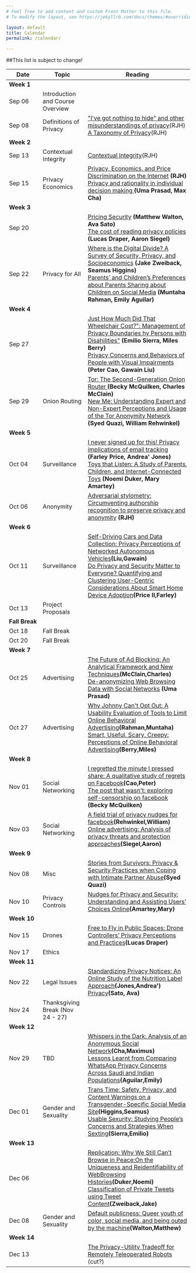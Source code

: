 ```yaml
---
# Feel free to add content and custom Front Matter to this file.
# To modify the layout, see https://jekyllrb.com/docs/themes/#overriding-theme-defaults

layout: default
title: Calendar
permalink: /calendar/

---
```


##This list is subject to change!


Date | Topic | Reading
| --- | --- | --- |
**Week 1** ||
Sep 06 | Introduction and Course Overview |
Sep 08 | Definitions of Privacy | <a href="http://scholarship.law.gwu.edu/cgi/viewcontent.cgi?article=1159&context=faculty_publications">"I've got nothing to hide" and other misunderstandings of privacy</a>(RJH)<br/><a href="https://papers.ssrn.com/sol3/papers.cfm?abstract_id=667622">A Taxonomy of Privacy</a>(RJH)
**Week 2** ||
Sep 13 | Contextual Integrity | <a href="https://heinonline.org/hol-cgi-bin/get_pdf.cgi?handle=hein.journals/washlr79&section=16">Contextual Integrity</a>(RJH)
Sep 15 | Privacy Economics | <a href="http://dl.acm.org/citation.cfm?id=948051">Privacy, Economics, and Price Discrimination on the Internet</a><b> (RJH)</b><br /><a href="https://www.heinz.cmu.edu/~acquisti/papers/acquisti.pdf">Privacy and rationality in individual decision making </a><b> (Uma Prasad, Max Cha)</b>
**Week 3** | |
Sep 20 || <a href="https://blackboard.oberlin.edu/bbcswebdav/pid-1234015-dt-content-rid-9629209_1/xid-9629209_1">Pricing Security</a><b> (Matthew Walton, Ava Sato)</b><br /><a href="http://heinonline.org/HOL/Page?handle=hein.journals/isjlpsoc4&div=27&g_sent=1&casa_token=&collection=journals">The cost of reading privacy policies</a><b> (Lucas Draper, Aaron Siegel)</b>
Sep 22 |Privacy for All|<a href="https://dl.acm.org/citation.cfm?id=3025673">Where is the Digital Divide? A Survey of Security, Privacy, and Socioeconomics</a><b> (Jake Zweiback, Seamus Higgins)</b><br><a href="https://dl.acm.org/citation.cfm?id=3025587">Parents’ and Children’s Preferences about Parents Sharing about Children on Social Media</a><b> (Muntaha Rahman, Emily Aguilar)</b>
**Week&nbsp;4** ||
Sep 27 || <a href="https://blackboard.oberlin.edu/bbcswebdav/pid-1234018-dt-content-rid-9629212_1/xid-9629212_1">Just How Much Did That Wheelchair Cost?": Management of Privacy Boundaries hy Persons with Disahilities"</a><b> (Emilio Sierra, Miles Berry)</b><br /><a href="http://occs.cs.oberlin.edu/~rhoyle/papers/vip-privacy-chi15.pdf">Privacy Concerns and Behaviors of People with Visual Impairments</a><b> (Peter Cao, Gawain Liu)</b>
Sep 29 |Onion Routing|<a href="http://www.usenix.org/events/sec04/tech/full_papers/dingledine/dingledine.pdf">Tor: The Second-Generation Onion Router </a><b> (Becky McQuilken, Charles McClain)</b><br/><a href="https://www.usenix.org/system/files/conference/soups2017/soups2017-gallagher.pdf">New Me: Understanding Expert and Non-Expert Perceptions and Usage of the Tor Anonymity Network</a><b> (Syed Quazi, William Rehwinkel)</b>
**Week&nbsp;5** ||
Oct 04 |Surveillance| <a href="https://www.petsymposium.org/2018/files/papers/issue1/paper42-2018-1-source.pdf">I never signed up for this! Privacy implications of email tracking</a><b> (Farley Price, Andrea' Jones)</b><br/> <a href="https://dl.acm.org/citation.cfm?id=3025735">Toys that Listen: A Study of Parents, Children, and Internet-Connected Toys</a> <b> (Noemi Duker, Mary Amartey)</b><br/>
Oct 06 |Anonymity|<a href="https://dl.acm.org/citation.cfm?id=2382450">Adversarial stylometry: Circumventing authorship recognition to preserve privacy and anonymity</a> **(RJH)**
**Week 6** ||
Oct 11 |Surveillance|<a href="https://www.usenix.org/system/files/conference/soups2017/soups2017-bloom.pdf">Self-Driving Cars and Data Collection: Privacy Perceptions of Networked Autonomous Vehicles</a>**(Liu,Gawain)**<br /> <a href="https://www.usenix.org/conference/soups2020/presentation/barbosa">Do Privacy and Security Matter to Everyone? Quantifying and Clustering User-Centric Considerations About Smart Home Device Adoption</a>**(Price II,Farley)**
Oct 13 | Project Proposals |
**Fall&nbsp;Break** ||
Oct 18 | Fall Break ||
Oct 20 | Fall Break ||
**Week 7** ||
Oct 25 |Advertising| <a href="https://arxiv.org/abs/1705.08568">The Future of Ad Blocking: An Analytical Framework and New Techniques</a>**(McClain,Charles)**<br><a href="https://dl.acm.org/citation.cfm?id=3052714">De-anonymizing Web Browsing Data with Social Networks</a> **(Uma Prasad)**
Oct 27 |Advertising| <a href="https://dl.acm.org/citation.cfm?id=2207759">Why Johnny Can't Opt Out: A Usability Evaluation of Tools to Limit Online Behavioral Advertising</a>**(Rahman,Muntaha)**<br><a href="https://dl.acm.org/citation.cfm?id=2335362">Smart, Useful, Scary, Creepy: Perceptions of Online Behavioral Advertising</a>**(Berry,Miles)**
**Week 8** ||
Nov 01 |Social Networking|<a href="http://dl.acm.org/citation.cfm?id=2078841">I regretted the minute I pressed share: A qualitative study of regrets on Facebook</a>**(Cao,Peter)**<br /><a href="http://doi.acm.org/10.1145/2441776.2441865">The post that wasn't: exploring self-censorship on facebook</a> **(Becky McQuilken)**
Nov 03 |Social Networking |<a href="http://doi.acm.org/10.1145/2556288.2557413">A field trial of privacy nudges for facebook</a>**(Rehwinkel,William)**<br><a href="https://www.sciencedirect.com/science/article/pii/S0140366416307083">Online advertising: Analysis of privacy threats and protection approaches</a>**(Siegel,Aaron)**
**Week&nbsp;9** ||
Nov 08 |Misc|<a href="https://dl.acm.org/citation.cfm?id=3025875">Stories from Survivors: Privacy & Security Practices when Coping with Intimate Partner Abuse</a>**(Syed Quazi)**<br>
Nov 10 |Privacy Controls|<a href="https://dl.acm.org/citation.cfm?id=3054926">Nudges for Privacy and Security: Understanding and Assisting Users’ Choices Online</a>**(Amartey,Mary)**
**Week 10** ||
Nov 15 |Drones|<a href="https://dl.acm.org/citation.cfm?id=3026049">Free to Fly in Public Spaces: Drone Controllers’ Privacy Perceptions and Practices</a>**(Lucas Draper)**<br>
Nov 17 |Ethics|
**Week 11** ||
Nov 22 |Legal Issues| <a href="https://dl.acm.org/citation.cfm?id=1753561">Standardizing Privacy Notices: An Online Study of the Nutrition Label Approach</a><b>(Jones,Andrea')</b><br><a href="https://blackboard.oberlin.edu/bbcswebdav/pid-1234016-dt-content-rid-9629210_1/xid-9629210_1">Privacy</a>**(Sato, Ava)**<br><b></b>
Nov 24 | Thanksgiving Break (Nov 24 - 27) |
**Week 12** ||
Nov 29 |TBD|<a href="http://www.cs.ucsb.edu/~ravenben/publications/pdf/whisper-imc14.pdf">Whispers in the Dark: Analysis of an Anonymous Social Network</a>**(Cha,Maximus)**</br> <a href="https://www.usenix.org/conference/soups2020/presentation/dev">Lessons Learnt from Comparing WhatsApp Privacy Concerns Across Saudi and Indian Populations</a>**(Aguilar,Emily)**
Dec 01 |Gender and Sexuality|<a href="https://dl.acm.org/doi/abs/10.1145/3415195">Trans Time: Safety, Privacy, and Content Warnings on a Transgender-Specific Social Media Site</a>**(Higgins,Seamus)**<br><a href="https://www.usenix.org/conference/soups2020/presentation/geeng">Usable Sexurity: Studying People’s Concerns and Strategies When Sexting</a>**(Sierra,Emilio)**
**Week&nbsp;13** ||
Dec 06 ||<a href="https://www.usenix.org/system/files/soups2020-bird.pdf">Replication: Why We Still Can’t Browse in Peace:On the Uniqueness and Reidentifiability of WebBrowsing Histories</a><b>(Duker,Noemi)</b><br/><a href="https://blackboard.oberlin.edu/bbcswebdav/pid-1234017-dt-content-rid-9629211_1/xid-9629211_1">Classification of Private Tweets using Tweet Content</a>**(Zweiback,Jake)**<br><b></b>
Dec 08 |Gender and Sexuality|<a href="https://journals.sagepub.com/doi/abs/10.1177/1461444817744784">Default publicness: Queer youth of color, social media, and being outed by the machine</a>**(Walton,Matthew)**
**Week 14** ||
Dec 13 ||<a href="https://dl.acm.org/citation.cfm?id=2696484">The Privacy-Utility Tradeoff for Remotely Teleoperated Robots</a> (cut?)
